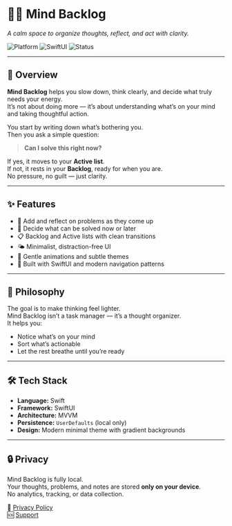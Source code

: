 # 🧘‍♀️ Mind Backlog  
_A calm space to organize thoughts, reflect, and act with clarity._

![Platform](https://img.shields.io/badge/platform-iOS-blue)
![SwiftUI](https://img.shields.io/badge/UI-SwiftUI-lightgrey)
![Status](https://img.shields.io/badge/status-released-green)

---

## 🌱 Overview

**Mind Backlog** helps you slow down, think clearly, and decide what truly needs your energy.  
It’s not about doing more — it’s about understanding what’s on your mind and taking thoughtful action.

You start by writing down what’s bothering you.  
Then you ask a simple question:

> **Can I solve this right now?**

If yes, it moves to your **Active list**.  
If not, it rests in your **Backlog**, ready for when you are.  
No pressure, no guilt — just clarity.

---

## ✨ Features

- 🧩 Add and reflect on problems as they come up  
- 💭 Decide what can be solved now or later  
- 📋 Backlog and Active lists with clean transitions  
- 🌤 Minimalist, distraction-free UI  
- 🔔 Gentle animations and subtle themes  
- 📱 Built with SwiftUI and modern navigation patterns  

---

## 🧠 Philosophy

The goal is to make thinking feel lighter.  
Mind Backlog isn’t a task manager — it’s a thought organizer.  
It helps you:
- Notice what’s on your mind  
- Sort what’s actionable  
- Let the rest breathe until you’re ready  

---

## 🛠️ Tech Stack

- **Language:** Swift  
- **Framework:** SwiftUI  
- **Architecture:** MVVM  
- **Persistence:** `UserDefaults` (local only)  
- **Design:** Modern minimal theme with gradient backgrounds  

---

## 🔒 Privacy

Mind Backlog is fully local.  
Your thoughts, problems, and notes are stored **only on your device**.  
No analytics, tracking, or data collection.

📜 [Privacy Policy](https://github.com/jovanpet/mind-backlog-priv-policy/blob/main/privacy-policy.md)  
🆘 [Support](https://github.com/jovanpet/mind-backlog-priv-policy/blob/main/support.md)

